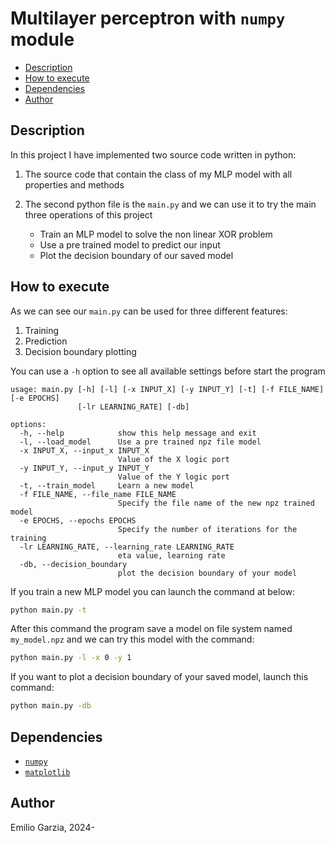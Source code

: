 # Multilayer perceptron with `numpy` module

- [Description](#description)
- [How to execute](#how-to-execute)
- [Dependencies](#dependencies)
- [Author](#author)

## Description

In this project I have implemented two source code written in python:

1. The source code that contain the class of my MLP model with all properties and methods

1. The second python file is the `main.py` and we can use it to try the main three operations of this project
    - Train an MLP model to solve the non linear XOR problem
    - Use a pre trained model to predict our input
    - Plot the decision boundary of our saved model

## How to execute

As we can see our `main.py` can be used for three different features:

1. Training
1. Prediction
1. Decision boundary plotting

You can use a `-h` option to see all available settings before start the program

```
usage: main.py [-h] [-l] [-x INPUT_X] [-y INPUT_Y] [-t] [-f FILE_NAME] [-e EPOCHS]
               [-lr LEARNING_RATE] [-db]

options:
  -h, --help            show this help message and exit
  -l, --load_model      Use a pre trained npz file model
  -x INPUT_X, --input_x INPUT_X
                        Value of the X logic port
  -y INPUT_Y, --input_y INPUT_Y
                        Value of the Y logic port
  -t, --train_model     Learn a new model
  -f FILE_NAME, --file_name FILE_NAME
                        Specify the file name of the new npz trained model
  -e EPOCHS, --epochs EPOCHS
                        Specify the number of iterations for the training
  -lr LEARNING_RATE, --learning_rate LEARNING_RATE
                        eta value, learning rate
  -db, --decision_boundary
                        plot the decision boundary of your model
```

If you train a new MLP model you can launch the command at below:

```bash
python main.py -t
```

After this command the program save a model on file system named `my_model.npz` and we can try this model with the command:

```bash
python main.py -l -x 0 -y 1
```

If you want to plot a decision boundary of your saved model, launch this command:

```bash
python main.py -db
```

## Dependencies

- [`numpy`](https://numpy.org/)
- [`matplotlib`](https://matplotlib.org/)

## Author

Emilio Garzia, 2024-
